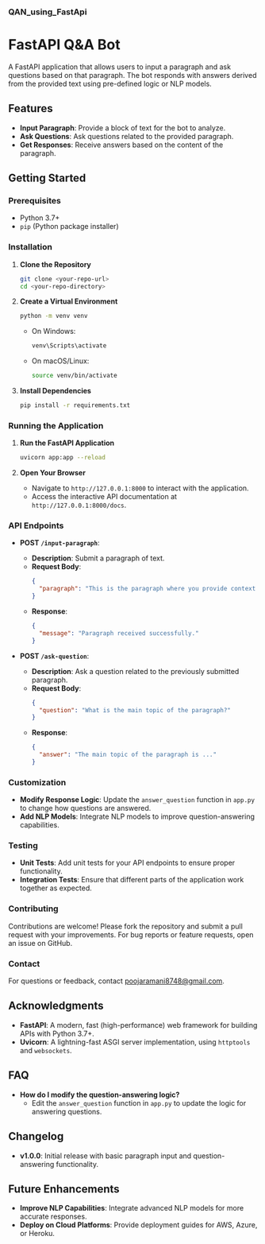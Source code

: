 
### QAN_using_FastApi

# FastAPI Q&A Bot

A FastAPI application that allows users to input a paragraph and ask questions based on that paragraph. The bot responds with answers derived from the provided text using pre-defined logic or NLP models.

## Features

- **Input Paragraph**: Provide a block of text for the bot to analyze.
- **Ask Questions**: Ask questions related to the provided paragraph.
- **Get Responses**: Receive answers based on the content of the paragraph.

## Getting Started

### Prerequisites

- Python 3.7+
- `pip` (Python package installer)

### Installation

1. **Clone the Repository**

   ```bash
   git clone <your-repo-url>
   cd <your-repo-directory>
   ```

2. **Create a Virtual Environment**

   ```bash
   python -m venv venv
   ```

   - On Windows:
     ```bash
     venv\Scripts\activate
     ```
   - On macOS/Linux:
     ```bash
     source venv/bin/activate
     ```

3. **Install Dependencies**

   ```bash
   pip install -r requirements.txt
   ```

### Running the Application

1. **Run the FastAPI Application**

   ```bash
   uvicorn app:app --reload
   ```

2. **Open Your Browser**

   - Navigate to `http://127.0.0.1:8000` to interact with the application.
   - Access the interactive API documentation at `http://127.0.0.1:8000/docs`.

### API Endpoints

- **POST `/input-paragraph`**:
  - **Description**: Submit a paragraph of text.
  - **Request Body**:
    ```json
    {
      "paragraph": "This is the paragraph where you provide context for the Q&A."
    }
    ```
  - **Response**:
    ```json
    {
      "message": "Paragraph received successfully."
    }
    ```

- **POST `/ask-question`**:
  - **Description**: Ask a question related to the previously submitted paragraph.
  - **Request Body**:
    ```json
    {
      "question": "What is the main topic of the paragraph?"
    }
    ```
  - **Response**:
    ```json
    {
      "answer": "The main topic of the paragraph is ..."
    }
    ```

### Customization

- **Modify Response Logic**: Update the `answer_question` function in `app.py` to change how questions are answered.
- **Add NLP Models**: Integrate NLP models to improve question-answering capabilities.

### Testing

- **Unit Tests**: Add unit tests for your API endpoints to ensure proper functionality.
- **Integration Tests**: Ensure that different parts of the application work together as expected.

### Contributing

Contributions are welcome! Please fork the repository and submit a pull request with your improvements. For bug reports or feature requests, open an issue on GitHub.

### Contact

For questions or feedback, contact poojaramani8748@gmail.com.

## Acknowledgments

- **FastAPI**: A modern, fast (high-performance) web framework for building APIs with Python 3.7+.
- **Uvicorn**: A lightning-fast ASGI server implementation, using `httptools` and `websockets`.

## FAQ

- **How do I modify the question-answering logic?**
  - Edit the `answer_question` function in `app.py` to update the logic for answering questions.

## Changelog

- **v1.0.0**: Initial release with basic paragraph input and question-answering functionality.

## Future Enhancements

- **Improve NLP Capabilities**: Integrate advanced NLP models for more accurate responses.
- **Deploy on Cloud Platforms**: Provide deployment guides for AWS, Azure, or Heroku.
